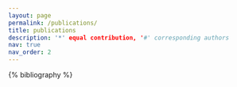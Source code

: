 ```yaml
---
layout: page
permalink: /publications/
title: publications
description: '*' equal contribution, '#' corresponding authors
nav: true
nav_order: 2
---
```


<!-- _pages/publications.md -->
<div class="publications">

{% bibliography %}

</div>
